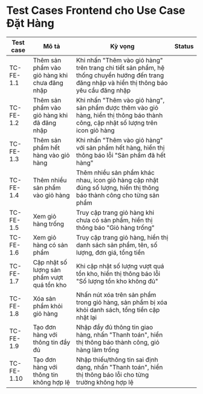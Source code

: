 # Test Cases Frontend cho Use Case Đặt Hàng

| Test case | Mô tả | Kỳ vọng | Status |
|-----------|-------|---------|--------|
| TC-FE-1.1 | Thêm sản phẩm vào giỏ hàng khi chưa đăng nhập | Khi nhấn "Thêm vào giỏ hàng" trên trang chi tiết sản phẩm, hệ thống chuyển hướng đến trang đăng nhập và hiển thị thông báo yêu cầu đăng nhập |        |
| TC-FE-1.2 | Thêm sản phẩm vào giỏ hàng khi đã đăng nhập | Khi nhấn "Thêm vào giỏ hàng", sản phẩm được thêm vào giỏ hàng, hiển thị thông báo thành công, cập nhật số lượng trên icon giỏ hàng |        |
| TC-FE-1.3 | Thêm sản phẩm hết hàng vào giỏ hàng | Khi nhấn "Thêm vào giỏ hàng" với sản phẩm hết hàng, hiển thị thông báo lỗi "Sản phẩm đã hết hàng" |        |
| TC-FE-1.4 | Thêm nhiều sản phẩm vào giỏ hàng | Thêm nhiều sản phẩm khác nhau, icon giỏ hàng cập nhật đúng số lượng, hiển thị thông báo thành công cho từng sản phẩm |        |
| TC-FE-1.5 | Xem giỏ hàng trống | Truy cập trang giỏ hàng khi chưa có sản phẩm, hiển thị thông báo "Giỏ hàng trống" |        |
| TC-FE-1.6 | Xem giỏ hàng có sản phẩm | Truy cập trang giỏ hàng, hiển thị danh sách sản phẩm, tên, số lượng, đơn giá, tổng tiền |        |
| TC-FE-1.7 | Cập nhật số lượng sản phẩm vượt quá tồn kho | Khi cập nhật số lượng vượt quá tồn kho, hiển thị thông báo lỗi "Số lượng tồn kho không đủ" |        |
| TC-FE-1.8 | Xóa sản phẩm khỏi giỏ hàng | Nhấn nút xóa trên sản phẩm trong giỏ hàng, sản phẩm bị xóa khỏi danh sách, tổng tiền cập nhật lại |        |
| TC-FE-1.9 | Tạo đơn hàng với thông tin đầy đủ | Nhập đầy đủ thông tin giao hàng, nhấn "Thanh toán", hiển thị thông báo thành công, giỏ hàng làm trống |        |
| TC-FE-1.10 | Tạo đơn hàng với thông tin không hợp lệ | Nhập thiếu/thông tin sai định dạng, nhấn "Thanh toán", hiển thị thông báo lỗi cho từng trường không hợp lệ |        | 
